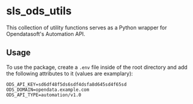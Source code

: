 # sls_ods_utils

This collection of utility functions serves as a Python wrapper for Opendatasoft's Automation API.

## Usage

To use the package, create a `.env` file inside of the root directory and add the following attributes to it (values are examplary):

```
ODS_API_KEY=sd6df48f5ds6sdf4dsfa8d645sd4f65sd
ODS_DOMAIN=opendata.example.com
ODS_API_TYPE=automation/v1.0
```
